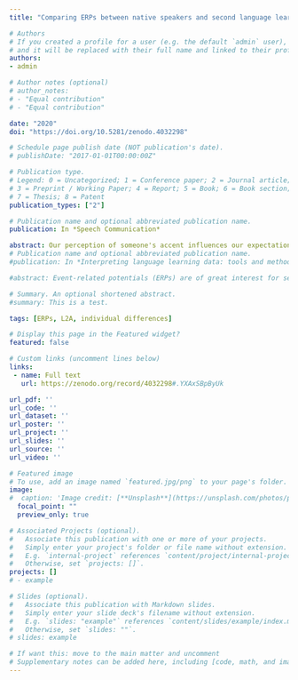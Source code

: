 ```yaml
---
title: "Comparing ERPs between native speakers and second language learners : Dealing with individual variability"

# Authors
# If you created a profile for a user (e.g. the default `admin` user), write the username (folder name) here 
# and it will be replaced with their full name and linked to their profile.
authors:
- admin

# Author notes (optional)
# author_notes:
# - "Equal contribution"
# - "Equal contribution"

date: "2020"
doi: "https://doi.org/10.5281/zenodo.4032298"

# Schedule page publish date (NOT publication's date).
# publishDate: "2017-01-01T00:00:00Z"

# Publication type.
# Legend: 0 = Uncategorized; 1 = Conference paper; 2 = Journal article;
# 3 = Preprint / Working Paper; 4 = Report; 5 = Book; 6 = Book section;
# 7 = Thesis; 8 = Patent
publication_types: ["2"]

# Publication name and optional abbreviated publication name.
publication: In *Speech Communication*

abstract: Our perception of someone's accent influences our expectations about what they might say or do. In this experiment, EEG data were recorded while participants listened to cliché sentences matching or not the stereotypes associated with the speaker's accent (upper-class Parisian accent or banlieue accent, a negatively connoted accent associated with youth from suburban areas; e.g. “I always listen to rap in my car” said with a banlieue accent (congruent) or an upper-class accent (incongruent)). Mismatches between social accent and stereotypical content triggered an event-related potential (ERP) known as the N400, albeit more anterior than the one observed for semantic violations, as well as a P3. These results are in line with other studies – conducted in particular with gender stereotypes – suggesting that stereotypes are stored in semantic categorical knowledge and that mismatches trigger integration difficulties and checking and updating mechanisms, and extend them to socially marked accents.
# Publication name and optional abbreviated publication name.
#publication: In *Interpreting language learning data: tools and methods*

#abstract: Event-related potentials (ERPs) are of great interest for second language acquisition (SLA) research, as they allow us to examine online language processing, and to compare the mechanisms that are engaged to process a first and second language. A long history of research into native language processing has taught us to expect a biphasic pattern in response to syntactic violations, reflecting mechanisms involved first in the automatic and implicit detection of the incongruity and then in the reanalysis and repair of the ungrammatical sentence. However, recent studies show that there is a large degree of individual variability even among native speakers – instead of this biphasic pattern, most people exhibit one or the other of the two components. This raises an interesting question for SLA research: how do we compare learners and native speakers if there is no unique native speaker model to compare learners to? In this chapter, we explore two measures that have been put forward to characterise individual variability among natives and learners, the Response Magnitude Index and the Response Dominance Index (Tanner et al. 2014), and show an example of application to a study comparing native and non-native processing of morphosyntactic violations using auditory instead of visual stimuli.

# Summary. An optional shortened abstract.
#summary: This is a test.

tags: [ERPs, L2A, individual differences]

# Display this page in the Featured widget?
featured: false

# Custom links (uncomment lines below)
links:
 - name: Full text
   url: https://zenodo.org/record/4032298#.YXAxSBpByUk

url_pdf: ''
url_code: ''
url_dataset: ''
url_poster: ''
url_project: ''
url_slides: ''
url_source: ''
url_video: ''

# Featured image
# To use, add an image named `featured.jpg/png` to your page's folder. 
image:
#  caption: 'Image credit: [**Unsplash**](https://unsplash.com/photos/pLCdAaMFLTE)'
  focal_point: ""
  preview_only: true

# Associated Projects (optional).
#   Associate this publication with one or more of your projects.
#   Simply enter your project's folder or file name without extension.
#   E.g. `internal-project` references `content/project/internal-project/index.md`.
#   Otherwise, set `projects: []`.
projects: []
# - example

# Slides (optional).
#   Associate this publication with Markdown slides.
#   Simply enter your slide deck's filename without extension.
#   E.g. `slides: "example"` references `content/slides/example/index.md`.
#   Otherwise, set `slides: ""`.
# slides: example

# If want this: move to the main matter and uncomment
# Supplementary notes can be added here, including [code, math, and images](https://wowchemy.com/docs/writing-markdown-latex/).
---
```




